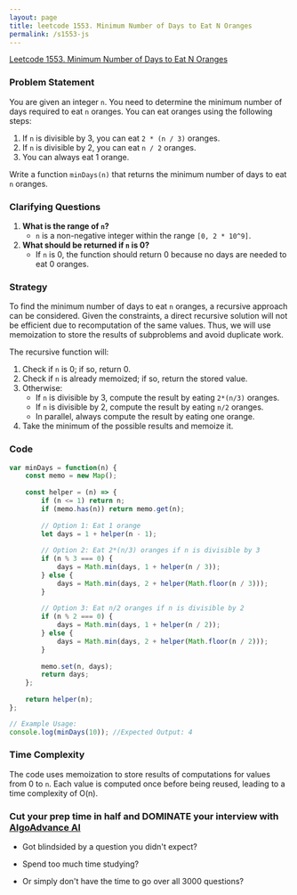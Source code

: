 ```yaml
---
layout: page
title: leetcode 1553. Minimum Number of Days to Eat N Oranges
permalink: /s1553-js
---
```

[Leetcode 1553. Minimum Number of Days to Eat N Oranges](https://algoadvance.github.io/algoadvance/l1553)
### Problem Statement
You are given an integer `n`. You need to determine the minimum number of days required to eat `n` oranges. You can eat oranges using the following steps:

1. If `n` is divisible by 3, you can eat `2 * (n / 3)` oranges. 
2. If `n` is divisible by 2, you can eat `n / 2` oranges.
3. You can always eat 1 orange.

Write a function `minDays(n)` that returns the minimum number of days to eat `n` oranges.

### Clarifying Questions
1. **What is the range of `n`?**
   - `n` is a non-negative integer within the range `[0, 2 * 10^9]`.
2. **What should be returned if `n` is 0?**
   - If `n` is 0, the function should return 0 because no days are needed to eat 0 oranges.

### Strategy
To find the minimum number of days to eat `n` oranges, a recursive approach can be considered. Given the constraints, a direct recursive solution will not be efficient due to recomputation of the same values. Thus, we will use memoization to store the results of subproblems and avoid duplicate work.

The recursive function will:
1. Check if `n` is 0; if so, return 0.
2. Check if `n` is already memoized; if so, return the stored value.
3. Otherwise:
   - If `n` is divisible by 3, compute the result by eating `2*(n/3)` oranges.
   - If `n` is divisible by 2, compute the result by eating `n/2` oranges.
   - In parallel, always compute the result by eating one orange.
4. Take the minimum of the possible results and memoize it.

### Code

```javascript
var minDays = function(n) {
    const memo = new Map();
    
    const helper = (n) => {
        if (n <= 1) return n;
        if (memo.has(n)) return memo.get(n);
        
        // Option 1: Eat 1 orange
        let days = 1 + helper(n - 1);
        
        // Option 2: Eat 2*(n/3) oranges if n is divisible by 3
        if (n % 3 === 0) {
            days = Math.min(days, 1 + helper(n / 3));
        } else {
            days = Math.min(days, 2 + helper(Math.floor(n / 3)));
        }
        
        // Option 3: Eat n/2 oranges if n is divisible by 2
        if (n % 2 === 0) {
            days = Math.min(days, 1 + helper(n / 2));
        } else {
            days = Math.min(days, 2 + helper(Math.floor(n / 2)));
        }
        
        memo.set(n, days);
        return days;
    };
    
    return helper(n);
};

// Example Usage:
console.log(minDays(10)); //Expected Output: 4
```

### Time Complexity
The code uses memoization to store results of computations for values from 0 to `n`. Each value is computed once before being reused, leading to a time complexity of O(n).


### Cut your prep time in half and DOMINATE your interview with [AlgoAdvance AI](https://algoAdvance.com)

- Got blindsided by a question you didn't expect?

- Spend too much time studying?

- Or simply don't have the time to go over all 3000 questions?

